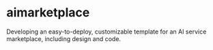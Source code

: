 # aimarketplace
Developing an easy-to-deploy, customizable template for an AI service marketplace, including design and code.
